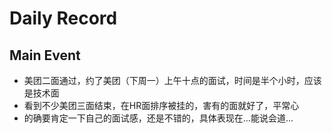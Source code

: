 # Daily Record

## Main Event

* 美团二面通过，约了美团（下周一）上午十点的面试，时间是半个小时，应该是技术面
* 看到不少美团三面结束，在HR面排序被挂的，害有的面就好了，平常心
* 的确要肯定一下自己的面试感，还是不错的，具体表现在...能说会道...